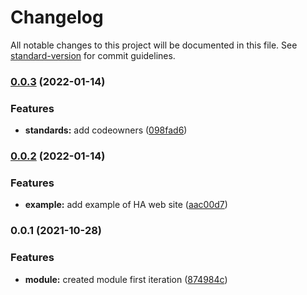 # Changelog

All notable changes to this project will be documented in this file. See [standard-version](https://github.com/conventional-changelog/standard-version) for commit guidelines.

### [0.0.3](https://github.com/padok-team/terraform-azurerm-storage-account-website/compare/v0.0.2...v0.0.3) (2022-01-14)


### Features

* **standards:** add codeowners ([098fad6](https://github.com/padok-team/terraform-azurerm-storage-account-website/commit/098fad6f3ccb2ce109e51c7c93c87a9c9d671ad8))

### [0.0.2](https://github.com/padok-team/terraform-azurerm-storage-account-website/compare/v0.0.1...v0.0.2) (2022-01-14)


### Features

* **example:** add example of HA web site ([aac00d7](https://github.com/padok-team/terraform-azurerm-storage-account-website/commit/aac00d7ab6a1592316eab38bdfd1efe6e45c504a))

### 0.0.1 (2021-10-28)


### Features

* **module:** created module first iteration ([874984c](https://github.com/padok-team/terraform-azurerm-storage-account-website/commit/874984cff72012601f53ec6559d2ba85a94ab9f1))
